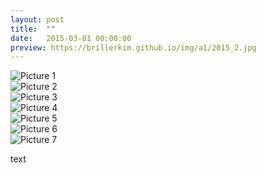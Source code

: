 ```yaml
---
layout: post
title:  ""
date:   2015-03-01 00:00:00
preview: https://brillerkim.github.io/img/a1/2015_2.jpg
---
```


![Picture 1](https://brillerkim.github.io/img/a1/2015_1.jpg)<br>
![Picture 2](https://brillerkim.github.io/img/a1/2015_2.jpg)<br>
![Picture 3](https://brillerkim.github.io/img/a1/2015_3.jpg)<br>
![Picture 4](https://brillerkim.github.io/img/a1/2015_4.jpg)<br>
![Picture 5](https://brillerkim.github.io/img/a1/2015_5.jpg)<br>
![Picture 6](https://brillerkim.github.io/img/a1/2015_6.jpg)<br>
![Picture 7](https://brillerkim.github.io/img/a1/2015_7.jpg)<br>

text
